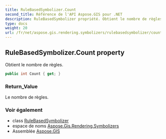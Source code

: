 ```yaml
---
title: RuleBasedSymbolizer.Count
second_title: Référence de l'API Aspose.GIS pour .NET
description: RuleBasedSymbolizer propriété. Obtient le nombre de règles.
type: docs
weight: 20
url: /fr/net/aspose.gis.rendering.symbolizers/rulebasedsymbolizer/count/
---
```

## RuleBasedSymbolizer.Count property

Obtient le nombre de règles.

```csharp
public int Count { get; }
```

### Return_Value

Le nombre de règles.

### Voir également

* class [RuleBasedSymbolizer](../)
* espace de noms [Aspose.Gis.Rendering.Symbolizers](../../rulebasedsymbolizer/)
* Assemblée [Aspose.GIS](../../../)


